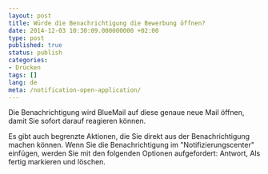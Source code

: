 ```yaml
---
layout: post
title: Würde die Benachrichtigung die Bewerbung öffnen?
date: 2014-12-03 10:30:09.000000000 +02:00
type: post
published: true
status: publish
categories:
- Drücken
tags: []
lang: de
meta: /notification-open-application/
---
```


Die Benachrichtigung wird BlueMail auf diese genaue neue Mail öffnen, damit Sie sofort darauf reagieren können.

Es gibt auch begrenzte Aktionen, die Sie direkt aus der Benachrichtigung machen können. Wenn Sie die Benachrichtigung im "Notifizierungscenter" einfügen, werden Sie mit den folgenden Optionen aufgefordert: Antwort, Als fertig markieren und löschen.

